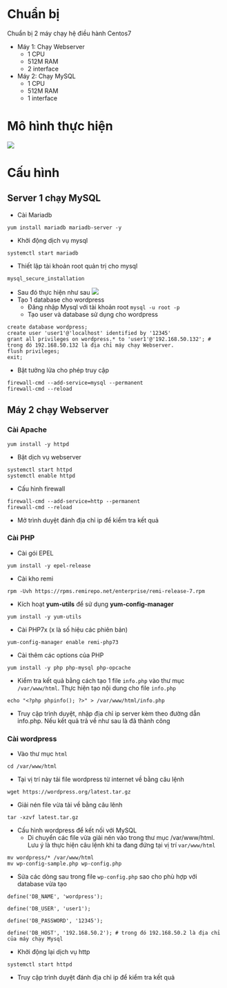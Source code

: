 # Chuẩn bị
Chuẩn bị 2 máy chạy hệ điều hành Centos7
- Máy 1: Chạy Webserver
  - 1 CPU
  - 512M RAM
  - 2 interface  
- Máy 2: Chạy MySQL
  - 1 CPU
  - 512M RAM
  - 1 interface
# Mô hình thực hiện
![](https://imgur.com/Dee3FdB.png)
# Cấu hình
## Server 1 chạy MySQL
- Cài Mariadb
```
yum install mariadb mariadb-server -y
```
- Khởi động dịch vụ mysql
```
systemctl start mariadb
```
- Thiết lập tài khoản root quản trị cho mysql
```
mysql_secure_installation
```
- Sau đó thực hiện như sau
![](https://imgur.com/uJwdyVw.png)
- Tạo 1 database cho wordpress
  - Đăng nhập Mysql với tài khoản root `mysql -u root -p `
  - Tạo user và database sử dụng cho wordpress
```
create database wordpress;
create user 'user1'@'localhost' identified by '12345'
grant all privileges on wordpress.* to 'user1'@'192.168.50.132'; # trong đó 192.168.50.132 là địa chỉ máy chạy Webserver.
flush privileges;
exit;
```
- Bật tưởng lửa cho phép truy cập
```
firewall-cmd --add-service=mysql --permanent
firewall-cmd --reload
```
## Máy 2 chạy Webserver
### Cài Apache 
```
yum install -y httpd
```
- Bật dịch vụ webserver
```
systemctl start httpd
systemctl enable httpd
```
- Cấu hình firewall 
```
firewall-cmd --add-service=http --permanent
firewall-cmd --reload
```
- Mở trình duyệt đánh địa chỉ ip để kiểm tra kết quả
### Cài PHP
- Cài gói EPEL
```
yum install -y epel-release
```
- Cài kho remi
```
rpm -Uvh https://rpms.remirepo.net/enterprise/remi-release-7.rpm
```
- Kích hoạt **yum-utils** để sử dụng **yum-config-manager**
```
yum install -y yum-utils
```
- Cài PHP7x (x là số hiệu các phiên bản)
```
yum-config-manager enable remi-php73
```
- Cài thêm các options của PHP
```
yum install -y php php-mysql php-opcache
```
- Kiểm tra kết quả bằng cách tạo 1 file `info.php` vào thư mục `/var/www/html`. Thực hiện tạo nội dung cho file `info.php` 
```
echo "<?php phpinfo(); ?>" > /var/www/html/info.php
```
- Truy cập trình duyệt, nhập địa chỉ ip server kèm theo đường dẫn info.php. Nếu kết quả trả về như sau là đã thành công
### Cài wordpress
- Vào thư mục `html`
```
cd /var/www/html
```
- Tại vị trí này tải file wordpress từ internet về bằng câu lệnh
```
wget https://wordpress.org/latest.tar.gz
```
- Giải nén file vừa tải về bằng câu lênh
```
tar -xzvf latest.tar.gz
```
- Cấu hình wordpress để kết nối với MySQL
  - Di chuyển các file vừa giải nén vào trong thư mục /var/www/html. Lưu ý là thực hiện câu lệnh khi ta đang đứng tại vị trí `var/www/html`
```
mv wordpress/* /var/www/html
mv wp-config-sample.php wp-config.php
```
- Sửa các dòng sau trong file `wp-config.php` sao cho phù hợp với database vừa tạo
```
define('DB_NAME', 'wordpress');    

define('DB_USER', 'user1');    

define('DB_PASSWORD', '12345');      

define('DB_HOST', '192.168.50.2'); # trong đó 192.168.50.2 là địa chỉ của máy chạy Mysql
```
- Khởi động lại dịch vụ http
```
systemctl start httpd
```
- Truy cập trình duyệt đánh địa chỉ ip để kiểm tra kết quả

